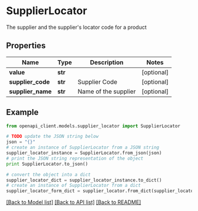 # SupplierLocator

The supplier and the supplier's locator code for a product

## Properties
Name | Type | Description | Notes
------------ | ------------- | ------------- | -------------
**value** | **str** |  | [optional] 
**supplier_code** | **str** | Supplier Code | [optional] 
**supplier_name** | **str** | Name of the supplier | [optional] 

## Example

```python
from openapi_client.models.supplier_locator import SupplierLocator

# TODO update the JSON string below
json = "{}"
# create an instance of SupplierLocator from a JSON string
supplier_locator_instance = SupplierLocator.from_json(json)
# print the JSON string representation of the object
print SupplierLocator.to_json()

# convert the object into a dict
supplier_locator_dict = supplier_locator_instance.to_dict()
# create an instance of SupplierLocator from a dict
supplier_locator_form_dict = supplier_locator.from_dict(supplier_locator_dict)
```
[[Back to Model list]](../README.md#documentation-for-models) [[Back to API list]](../README.md#documentation-for-api-endpoints) [[Back to README]](../README.md)



